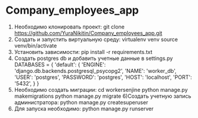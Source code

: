 # Company_employees_app
1) Необходимо клонировать проект:
  git clone https://github.com/YuraNikitin/Company_employees_app.git
2) Создать и запустить виртуальную среду:
  virtualenv venv
  source venv/bin/activate
3) Установить зависимости:
  pip install -r requirements.txt
4) Создать postgres db и добавить учетные данные в settings.py
    DATABASES = {
    'default': {
        'ENGINE': 'django.db.backends.postgresql_psycopg2',
        'NAME': 'worker_db',
        'USER': 'postgres',
        'PASSWORD': 'postgres',
        'HOST': 'localhost',
        'PORT': '5432',
    }
}
5) Необходимо создать миграции:
  cd workersenjine
  python manage.py makemigrations
  python manage.py migrate
6)Создать учетную запись администратора:
  python manage.py createsuperuser
7) Для запуска необходимо:
   python manage.py runserver
   
